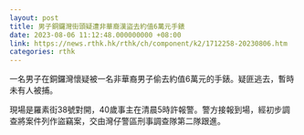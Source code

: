 ```yaml
---
layout: post
title: 男子銅鑼灣街頭疑遭非華裔漢盜去約值6萬元手錶
date: 2023-08-06 11:12:48.000000000 +08:00
link: https://news.rthk.hk/rthk/ch/component/k2/1712258-20230806.htm
categories: rthk
---
```


一名男子在銅鑼灣懷疑被一名非華裔男子偷去約值6萬元的手錶。疑匪逃去，暫時未有人被捕。

現場是羅素街38號對開，40歲事主在清晨5時許報警。警方接報到場，經初步調查將案件列作盜竊案，交由灣仔警區刑事調查隊第二隊跟進。
